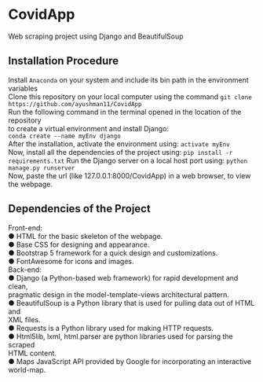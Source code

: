 # CovidApp
Web scraping project using Django and BeautifulSoup

## Installation Procedure

Install `Anaconda` on your system and include its bin path in the environment variables\
Clone this repository on your local computer using the command
`git clone https://github.com/ayushman11/CovidApp`\
Run the following command in the terminal opened in the location of the repository\
to create a virtual environment and install Django:\
`conda create --name myEnv django`\
After the installation, activate the environment using: `activate myEnv`\
Now, install all the dependencies of the project using: `pip install -r requirements.txt`
Run the Django server on a local host port using: `python manage.py runserver`\
Now, paste the url (like 127.0.0.1:8000/CovidApp) in a web browser, to view the webpage.

## Dependencies of the Project

  Front-end:\
  ● HTML for the basic skeleton of the webpage.\
  ● Base CSS for designing and appearance.\
  ● Bootstrap 5 framework for a quick design and customizations.\
  ● FontAwesome for icons and images.\
  Back-end:\
  ● Django (a Python-based web framework) for rapid development and clean,\
  pragmatic design in the model-template-views architectural pattern.\
  ● BeautifulSoup is a Python library that is used for pulling data out of HTML and\
  XML files.\
  ● Requests is a Python library used for making HTTP requests.\
  ● Html5lib, lxml, html.parser are python libraries used for parsing the scraped\
  HTML content.\
  ● Maps JavaScript API provided by Google for incorporating an interactive\
  world-map.
